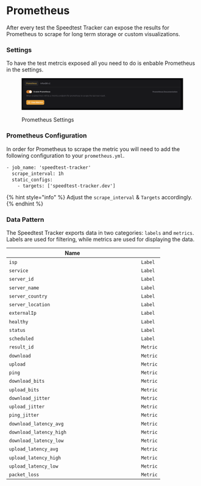 # Prometheus

After every test the Speedtest Tracker can expose the results for Prometheus to scrape for long term storage or custom visualizations.

### Settings

To have the test metrcis exposed all you need to do is enbable Prometheus in the settings.

<figure><img src="../../.gitbook/assets/prometheus_settings.png" alt=""><figcaption><p>Prometheus Settings</p></figcaption></figure>

### Prometheus Configuration&#x20;

In order for Prometheus to scrape the metric you will need to add the following configuration to your `prometheus.yml`.

```
- job_name: 'speedtest-tracker'
  scrape_interval: 1h
  static_configs:
    - targets: ['speedtest-tracker.dev']
```

{% hint style="info" %}
Adjust the `scrape_interval` & `Targets` accordingly.
{% endhint %}

### Data Pattern

The Speedtest Tracker exports data in two categories: `labels` and `metrics`. Labels are used for filtering, while metrics are used for displaying the data.

<table><thead><tr><th width="333">Name</th><th></th></tr></thead><tbody><tr><td><code>isp</code></td><td><code>Label</code></td></tr><tr><td><code>service</code></td><td><code>Label</code></td></tr><tr><td><code>server_id</code></td><td><code>Label</code></td></tr><tr><td><code>server_name</code></td><td><code>Label</code></td></tr><tr><td><code>server_country</code></td><td><code>Label</code></td></tr><tr><td><code>server_location</code></td><td><code>Label</code></td></tr><tr><td><code>externalIp</code></td><td><code>Label</code></td></tr><tr><td><code>healthy</code></td><td><code>Label</code></td></tr><tr><td><code>status</code></td><td><code>Label</code></td></tr><tr><td><code>scheduled</code></td><td><code>Label</code></td></tr><tr><td><code>result_id</code></td><td><code>Metric</code></td></tr><tr><td><code>download</code></td><td><code>Metric</code></td></tr><tr><td><code>upload</code></td><td><code>Metric</code></td></tr><tr><td><code>ping</code></td><td><code>Metric</code></td></tr><tr><td><code>download_bits</code></td><td><code>Metric</code></td></tr><tr><td><code>upload_bits</code></td><td><code>Metric</code></td></tr><tr><td><code>download_jitter</code></td><td><code>Metric</code></td></tr><tr><td><code>upload_jitter</code></td><td><code>Metric</code></td></tr><tr><td><code>ping_jitter</code></td><td><code>Metric</code></td></tr><tr><td><code>download_latency_avg</code></td><td><code>Metric</code></td></tr><tr><td><code>download_latency_high</code></td><td><code>Metric</code></td></tr><tr><td><code>download_latency_low</code></td><td><code>Metric</code></td></tr><tr><td><code>upload_latency_avg</code></td><td><code>Metric</code></td></tr><tr><td><code>upload_latency_high</code></td><td><code>Metric</code></td></tr><tr><td><code>upload_latency_low</code></td><td><code>Metric</code></td></tr><tr><td><code>packet_loss</code></td><td><code>Metric</code></td></tr></tbody></table>
